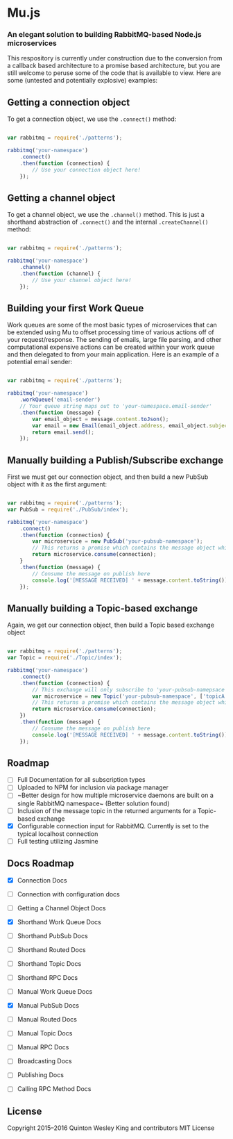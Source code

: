 # Mu.js
### An elegant solution to building RabbitMQ-based Node.js microservices

This respository is currently under construction due to the conversion from a callback based architecture to a promise based
architecture, but you are still welcome to peruse some of the code that is available to view.  Here are some (untested and potentially explosive) examples:

## Getting a connection object

To get a connection object, we use the `.connect()` method:

```javascript

var rabbitmq = require('./patterns');

rabbitmq('your-namespace')
    .connect()
    .then(function (connection) {
        // Use your connection object here!
    });
```

## Getting a channel object

To get a channel object, we use the `.channel()` method.  This is just a shorthand abstraction of `.connect()` and the
internal `.createChannel()` method:

```javascript

var rabbitmq = require('./patterns');

rabbitmq('your-namespace')
    .channel()
    .then(function (channel) {
        // Use your channel object here!
    });
```

## Building your first Work Queue

Work queues are some of the most basic types of microservices that can be extended using Mu to offset processing time
of various actions off of your request/response.  The sending of emails, large file parsing, and other computational
expensive actions can be created within your work queue and then delegated to from your main application.  Here is an
example of a potential email sender:

```javascript

var rabbitmq = require('./patterns');

rabbitmq('your-namespace')
    .workQueue('email-sender')
    // Your queue string maps out to 'your-namespace.email-sender'
    .then(function (message) {
        var email_object = message.content.toJson();
        var email = new Email(email_object.address, email_object.subject, email_object.body);
        return email.send();
    });
```

## Manually building a Publish/Subscribe exchange

First we must get our connection object, and then build a new PubSub object with it as the first argument:

```javascript

var rabbitmq = require('./patterns');
var PubSub = require('./PubSub/index');

rabbitmq('your-namespace')
    .connect()
    .then(function (connection) {
        var microservice = new PubSub('your-pubsub-namespace');
        // This returns a promise which contains the message object which can then be handled
        return microservice.consume(connection);
    }
    .then(function (message) {
        // Consume the message on publish here
        console.log('[MESSAGE RECEIVED] ' + message.content.toString());
    });

```

## Manually building a Topic-based exchange

Again, we get our connection object, then build a Topic based exchange object

```javascript

var rabbitmq = require('./patterns');
var Topic = require('./Topic/index');

rabbitmq('your-namespace')
    .connect()
    .then(function (connection) {
        // This exchange will only subscribe to 'your-pubsub-namepsace', with 'topicA', 'topicB', and 'TopicC'
        var microservice = new Topic('your-pubsub-namespace', ['topicA', 'topicB', 'topicC']);
        // This returns a promise which contains the message object which can then be handled
        return microservice.consume(connection);
    })
    .then(function (message) {
        // Consume the message on publish here
        console.log('[MESSAGE RECEIVED] ' + message.content.toString());
    });
```

## Roadmap

- [ ] Full Documentation for all subscription types
- [ ] Uploaded to NPM for inclusion via package manager
- [ ] ~Better design for how multiple microservice daemons are built on a single RabbitMQ namespace~ (Better solution found)
- [ ] Inclusion of the message topic in the returned arguments for a Topic-based exchange
- [X] Configurable connection input for RabbitMQ.  Currently is set to the typical localhost connection
- [ ] Full testing utilizing Jasmine

## Docs Roadmap

- [X] Connection Docs
- [ ] Connection with configuration docs
- [ ] Getting a Channel Object Docs
- [X] Shorthand Work Queue Docs
- [ ] Shorthand PubSub Docs
- [ ] Shorthand Routed Docs
- [ ] Shorthand Topic Docs
- [ ] Shorthand RPC Docs
- [ ] Manual Work Queue Docs
- [X] Manual PubSub Docs
- [ ] Manual Routed Docs
- [ ] Manual Topic Docs
- [ ] Manual RPC Docs
- [ ] Broadcasting Docs
- [ ] Publishing Docs
- [ ] Calling RPC Method Docs


## License

Copyright 2015–2016 Quinton Wesley King and contributors MIT License